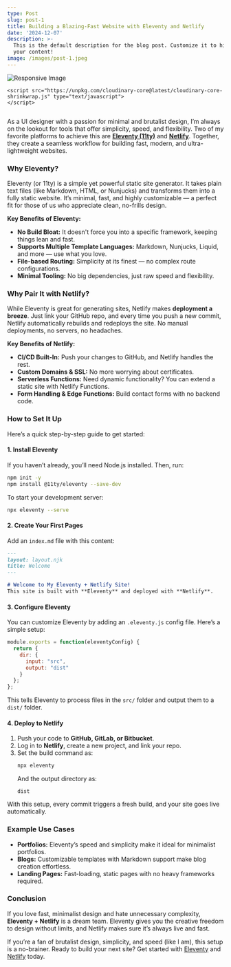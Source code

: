 ```yaml
---
type: Post
slug: post-1
title: Building a Blazing-Fast Website with Eleventy and Netlify
date: '2024-12-07'
description: >-
  This is the default description for the blog post. Customize it to highlight
  your content!
image: /images/post-1.jpeg
---
```

<div class="shadow-wrapper">
<picture class="responsive-picture">
  <source type="image/jxl" sizes="100vw"
		  srcset="
			https://res.cloudinary.com/paulapplegate-com/image/upload/dpr_1.0/c_fill,g_auto/c_scale,w_1800/v1748487942/tfwjdlmu8qnttycbukzw.jxl 1800w,
			https://res.cloudinary.com/paulapplegate-com/image/upload/dpr_2.0/c_fill,g_auto/c_scale,w_1800/v1748487942/tfwjdlmu8qnttycbukzw.jxl 3600w,
			https://res.cloudinary.com/paulapplegate-com/image/upload/dpr_1.0/c_fill,g_auto/c_scale,w_1795/v1748487942/tfwjdlmu8qnttycbukzw.jxl 1795w,
			https://res.cloudinary.com/paulapplegate-com/image/upload/dpr_2.0/c_fill,g_auto/c_scale,w_1795/v1748487942/tfwjdlmu8qnttycbukzw.jxl 3590w,
			https://res.cloudinary.com/paulapplegate-com/image/upload/dpr_1.0/c_fill,g_auto/c_scale,w_1764/v1748487942/tfwjdlmu8qnttycbukzw.jxl 1764w,
			https://res.cloudinary.com/paulapplegate-com/image/upload/dpr_2.0/c_fill,g_auto/c_scale,w_1764/v1748487942/tfwjdlmu8qnttycbukzw.jxl 3528w,
			https://res.cloudinary.com/paulapplegate-com/image/upload/dpr_1.0/c_fill,g_auto/c_scale,w_1752/v1748487942/tfwjdlmu8qnttycbukzw.jxl 1752w,
			https://res.cloudinary.com/paulapplegate-com/image/upload/dpr_2.0/c_fill,g_auto/c_scale,w_1752/v1748487942/tfwjdlmu8qnttycbukzw.jxl 3504w,
			https://res.cloudinary.com/paulapplegate-com/image/upload/dpr_1.0/c_fill,g_auto/c_scale,w_1662/v1748487942/tfwjdlmu8qnttycbukzw.jxl 1662w,
			https://res.cloudinary.com/paulapplegate-com/image/upload/dpr_2.0/c_fill,g_auto/c_scale,w_1662/v1748487942/tfwjdlmu8qnttycbukzw.jxl 3324w,
			https://res.cloudinary.com/paulapplegate-com/image/upload/dpr_1.0/c_fill,g_auto/c_scale,w_1532/v1748487942/tfwjdlmu8qnttycbukzw.jxl 1532w,
			https://res.cloudinary.com/paulapplegate-com/image/upload/dpr_2.0/c_fill,g_auto/c_scale,w_1532/v1748487942/tfwjdlmu8qnttycbukzw.jxl 3064w,
			https://res.cloudinary.com/paulapplegate-com/image/upload/dpr_1.0/c_fill,g_auto/c_scale,w_1453/v1748487942/tfwjdlmu8qnttycbukzw.jxl 1453w,
			https://res.cloudinary.com/paulapplegate-com/image/upload/dpr_2.0/c_fill,g_auto/c_scale,w_1453/v1748487942/tfwjdlmu8qnttycbukzw.jxl 2906w,
			https://res.cloudinary.com/paulapplegate-com/image/upload/dpr_1.0/c_fill,g_auto/c_scale,w_1366/v1748487942/tfwjdlmu8qnttycbukzw.jxl 1366w,
			https://res.cloudinary.com/paulapplegate-com/image/upload/dpr_2.0/c_fill,g_auto/c_scale,w_1366/v1748487942/tfwjdlmu8qnttycbukzw.jxl 2732w,
			https://res.cloudinary.com/paulapplegate-com/image/upload/dpr_1.0/c_fill,g_auto/c_scale,w_1266/v1748487942/tfwjdlmu8qnttycbukzw.jxl 1266w,
			https://res.cloudinary.com/paulapplegate-com/image/upload/dpr_2.0/c_fill,g_auto/c_scale,w_1266/v1748487942/tfwjdlmu8qnttycbukzw.jxl 2532w,
			https://res.cloudinary.com/paulapplegate-com/image/upload/dpr_1.0/c_fill,g_auto/c_scale,w_1122/v1748487942/tfwjdlmu8qnttycbukzw.jxl 1122w,
			https://res.cloudinary.com/paulapplegate-com/image/upload/dpr_2.0/c_fill,g_auto/c_scale,w_1122/v1748487942/tfwjdlmu8qnttycbukzw.jxl 2244w,
			https://res.cloudinary.com/paulapplegate-com/image/upload/dpr_1.0/c_fill,g_auto/c_scale,w_1114/v1748487942/tfwjdlmu8qnttycbukzw.jxl 1114w,
			https://res.cloudinary.com/paulapplegate-com/image/upload/dpr_2.0/c_fill,g_auto/c_scale,w_1114/v1748487942/tfwjdlmu8qnttycbukzw.jxl 2228w,
			https://res.cloudinary.com/paulapplegate-com/image/upload/dpr_1.0/c_fill,g_auto/c_scale,w_922/v1748487942/tfwjdlmu8qnttycbukzw.jxl 922w,
			https://res.cloudinary.com/paulapplegate-com/image/upload/dpr_2.0/c_fill,g_auto/c_scale,w_922/v1748487942/tfwjdlmu8qnttycbukzw.jxl 1844w,
			https://res.cloudinary.com/paulapplegate-com/image/upload/dpr_1.0/c_fill,g_auto/c_scale,w_893/v1748487942/tfwjdlmu8qnttycbukzw.jxl 893w,
			https://res.cloudinary.com/paulapplegate-com/image/upload/dpr_2.0/c_fill,g_auto/c_scale,w_893/v1748487942/tfwjdlmu8qnttycbukzw.jxl 1786w,
			https://res.cloudinary.com/paulapplegate-com/image/upload/dpr_1.0/c_fill,g_auto/c_scale,w_513/v1748487942/tfwjdlmu8qnttycbukzw.jxl 513w,
			https://res.cloudinary.com/paulapplegate-com/image/upload/dpr_2.0/c_fill,g_auto/c_scale,w_513/v1748487942/tfwjdlmu8qnttycbukzw.jxl 1026w,
			https://res.cloudinary.com/paulapplegate-com/image/upload/dpr_1.0/c_fill,g_auto/c_scale,w_275/v1748487942/tfwjdlmu8qnttycbukzw.jxl 275w,
			https://res.cloudinary.com/paulapplegate-com/image/upload/dpr_2.0/c_fill,g_auto/c_scale,w_275/v1748487942/tfwjdlmu8qnttycbukzw.jxl 550w
		  ">
  <source type="image/avif" sizes="100vw"
		  srcset="
			https://res.cloudinary.com/paulapplegate-com/image/upload/dpr_1.0/c_fill,g_auto/c_scale,w_1800/v1748487942/tfwjdlmu8qnttycbukzw.avif 1800w,
			https://res.cloudinary.com/paulapplegate-com/image/upload/dpr_2.0/c_fill,g_auto/c_scale,w_1800/v1748487942/tfwjdlmu8qnttycbukzw.avif 3600w,
			https://res.cloudinary.com/paulapplegate-com/image/upload/dpr_1.0/c_fill,g_auto/c_scale,w_1795/v1748487942/tfwjdlmu8qnttycbukzw.avif 1795w,
			https://res.cloudinary.com/paulapplegate-com/image/upload/dpr_2.0/c_fill,g_auto/c_scale,w_1795/v1748487942/tfwjdlmu8qnttycbukzw.avif 3590w,
			https://res.cloudinary.com/paulapplegate-com/image/upload/dpr_1.0/c_fill,g_auto/c_scale,w_1764/v1748487942/tfwjdlmu8qnttycbukzw.avif 1764w,
			https://res.cloudinary.com/paulapplegate-com/image/upload/dpr_2.0/c_fill,g_auto/c_scale,w_1764/v1748487942/tfwjdlmu8qnttycbukzw.avif 3528w,
			https://res.cloudinary.com/paulapplegate-com/image/upload/dpr_1.0/c_fill,g_auto/c_scale,w_1752/v1748487942/tfwjdlmu8qnttycbukzw.avif 1752w,
			https://res.cloudinary.com/paulapplegate-com/image/upload/dpr_2.0/c_fill,g_auto/c_scale,w_1752/v1748487942/tfwjdlmu8qnttycbukzw.avif 3504w,
			https://res.cloudinary.com/paulapplegate-com/image/upload/dpr_1.0/c_fill,g_auto/c_scale,w_1662/v1748487942/tfwjdlmu8qnttycbukzw.avif 1662w,
			https://res.cloudinary.com/paulapplegate-com/image/upload/dpr_2.0/c_fill,g_auto/c_scale,w_1662/v1748487942/tfwjdlmu8qnttycbukzw.avif 3324w,
			https://res.cloudinary.com/paulapplegate-com/image/upload/dpr_1.0/c_fill,g_auto/c_scale,w_1532/v1748487942/tfwjdlmu8qnttycbukzw.avif 1532w,
			https://res.cloudinary.com/paulapplegate-com/image/upload/dpr_2.0/c_fill,g_auto/c_scale,w_1532/v1748487942/tfwjdlmu8qnttycbukzw.avif 3064w,
			https://res.cloudinary.com/paulapplegate-com/image/upload/dpr_1.0/c_fill,g_auto/c_scale,w_1453/v1748487942/tfwjdlmu8qnttycbukzw.avif 1453w,
			https://res.cloudinary.com/paulapplegate-com/image/upload/dpr_2.0/c_fill,g_auto/c_scale,w_1453/v1748487942/tfwjdlmu8qnttycbukzw.avif 2906w,
			https://res.cloudinary.com/paulapplegate-com/image/upload/dpr_1.0/c_fill,g_auto/c_scale,w_1366/v1748487942/tfwjdlmu8qnttycbukzw.avif 1366w,
			https://res.cloudinary.com/paulapplegate-com/image/upload/dpr_2.0/c_fill,g_auto/c_scale,w_1366/v1748487942/tfwjdlmu8qnttycbukzw.avif 2732w,
			https://res.cloudinary.com/paulapplegate-com/image/upload/dpr_1.0/c_fill,g_auto/c_scale,w_1266/v1748487942/tfwjdlmu8qnttycbukzw.avif 1266w,
			https://res.cloudinary.com/paulapplegate-com/image/upload/dpr_2.0/c_fill,g_auto/c_scale,w_1266/v1748487942/tfwjdlmu8qnttycbukzw.avif 2532w,
			https://res.cloudinary.com/paulapplegate-com/image/upload/dpr_1.0/c_fill,g_auto/c_scale,w_1122/v1748487942/tfwjdlmu8qnttycbukzw.avif 1122w,
			https://res.cloudinary.com/paulapplegate-com/image/upload/dpr_2.0/c_fill,g_auto/c_scale,w_1122/v1748487942/tfwjdlmu8qnttycbukzw.avif 2244w,
			https://res.cloudinary.com/paulapplegate-com/image/upload/dpr_1.0/c_fill,g_auto/c_scale,w_1114/v1748487942/tfwjdlmu8qnttycbukzw.avif 1114w,
			https://res.cloudinary.com/paulapplegate-com/image/upload/dpr_2.0/c_fill,g_auto/c_scale,w_1114/v1748487942/tfwjdlmu8qnttycbukzw.avif 2228w,
			https://res.cloudinary.com/paulapplegate-com/image/upload/dpr_1.0/c_fill,g_auto/c_scale,w_922/v1748487942/tfwjdlmu8qnttycbukzw.avif 922w,
			https://res.cloudinary.com/paulapplegate-com/image/upload/dpr_2.0/c_fill,g_auto/c_scale,w_922/v1748487942/tfwjdlmu8qnttycbukzw.avif 1844w,
			https://res.cloudinary.com/paulapplegate-com/image/upload/dpr_1.0/c_fill,g_auto/c_scale,w_893/v1748487942/tfwjdlmu8qnttycbukzw.avif 893w,
			https://res.cloudinary.com/paulapplegate-com/image/upload/dpr_2.0/c_fill,g_auto/c_scale,w_893/v1748487942/tfwjdlmu8qnttycbukzw.avif 1786w,
			https://res.cloudinary.com/paulapplegate-com/image/upload/dpr_1.0/c_fill,g_auto/c_scale,w_513/v1748487942/tfwjdlmu8qnttycbukzw.avif 513w,
			https://res.cloudinary.com/paulapplegate-com/image/upload/dpr_2.0/c_fill,g_auto/c_scale,w_513/v1748487942/tfwjdlmu8qnttycbukzw.avif 1026w,
			https://res.cloudinary.com/paulapplegate-com/image/upload/dpr_1.0/c_fill,g_auto/c_scale,w_275/v1748487942/tfwjdlmu8qnttycbukzw.avif 275w,
			https://res.cloudinary.com/paulapplegate-com/image/upload/dpr_2.0/c_fill,g_auto/c_scale,w_275/v1748487942/tfwjdlmu8qnttycbukzw.avif 550w
		  ">
  <source type="image/jpeg" sizes="100vw"
		  srcset="
			https://res.cloudinary.com/paulapplegate-com/image/upload/dpr_1.0/c_fill,g_auto/c_scale,w_1800/v1748487942/tfwjdlmu8qnttycbukzw.jpeg 1800w,
			https://res.cloudinary.com/paulapplegate-com/image/upload/dpr_2.0/c_fill,g_auto/c_scale,w_1800/v1748487942/tfwjdlmu8qnttycbukzw.jpeg 3600w,
			https://res.cloudinary.com/paulapplegate-com/image/upload/dpr_1.0/c_fill,g_auto/c_scale,w_1795/v1748487942/tfwjdlmu8qnttycbukzw.jpeg 1795w,
			https://res.cloudinary.com/paulapplegate-com/image/upload/dpr_2.0/c_fill,g_auto/c_scale,w_1795/v1748487942/tfwjdlmu8qnttycbukzw.jpeg 3590w,
			https://res.cloudinary.com/paulapplegate-com/image/upload/dpr_1.0/c_fill,g_auto/c_scale,w_1764/v1748487942/tfwjdlmu8qnttycbukzw.jpeg 1764w,
			https://res.cloudinary.com/paulapplegate-com/image/upload/dpr_2.0/c_fill,g_auto/c_scale,w_1764/v1748487942/tfwjdlmu8qnttycbukzw.jpeg 3528w,
			https://res.cloudinary.com/paulapplegate-com/image/upload/dpr_1.0/c_fill,g_auto/c_scale,w_1752/v1748487942/tfwjdlmu8qnttycbukzw.jpeg 1752w,
			https://res.cloudinary.com/paulapplegate-com/image/upload/dpr_2.0/c_fill,g_auto/c_scale,w_1752/v1748487942/tfwjdlmu8qnttycbukzw.jpeg 3504w,
			https://res.cloudinary.com/paulapplegate-com/image/upload/dpr_1.0/c_fill,g_auto/c_scale,w_1662/v1748487942/tfwjdlmu8qnttycbukzw.jpeg 1662w,
			https://res.cloudinary.com/paulapplegate-com/image/upload/dpr_2.0/c_fill,g_auto/c_scale,w_1662/v1748487942/tfwjdlmu8qnttycbukzw.jpeg 3324w,
			https://res.cloudinary.com/paulapplegate-com/image/upload/dpr_1.0/c_fill,g_auto/c_scale,w_1532/v1748487942/tfwjdlmu8qnttycbukzw.jpeg 1532w,
			https://res.cloudinary.com/paulapplegate-com/image/upload/dpr_2.0/c_fill,g_auto/c_scale,w_1532/v1748487942/tfwjdlmu8qnttycbukzw.jpeg 3064w,
			https://res.cloudinary.com/paulapplegate-com/image/upload/dpr_1.0/c_fill,g_auto/c_scale,w_1453/v1748487942/tfwjdlmu8qnttycbukzw.jpeg 1453w,
			https://res.cloudinary.com/paulapplegate-com/image/upload/dpr_2.0/c_fill,g_auto/c_scale,w_1453/v1748487942/tfwjdlmu8qnttycbukzw.jpeg 2906w,
			https://res.cloudinary.com/paulapplegate-com/image/upload/dpr_1.0/c_fill,g_auto/c_scale,w_1366/v1748487942/tfwjdlmu8qnttycbukzw.jpeg 1366w,
			https://res.cloudinary.com/paulapplegate-com/image/upload/dpr_2.0/c_fill,g_auto/c_scale,w_1366/v1748487942/tfwjdlmu8qnttycbukzw.jpeg 2732w,
			https://res.cloudinary.com/paulapplegate-com/image/upload/dpr_1.0/c_fill,g_auto/c_scale,w_1266/v1748487942/tfwjdlmu8qnttycbukzw.jpeg 1266w,
			https://res.cloudinary.com/paulapplegate-com/image/upload/dpr_2.0/c_fill,g_auto/c_scale,w_1266/v1748487942/tfwjdlmu8qnttycbukzw.jpeg 2532w,
			https://res.cloudinary.com/paulapplegate-com/image/upload/dpr_1.0/c_fill,g_auto/c_scale,w_1122/v1748487942/tfwjdlmu8qnttycbukzw.jpeg 1122w,
			https://res.cloudinary.com/paulapplegate-com/image/upload/dpr_2.0/c_fill,g_auto/c_scale,w_1122/v1748487942/tfwjdlmu8qnttycbukzw.jpeg 2244w,
			https://res.cloudinary.com/paulapplegate-com/image/upload/dpr_1.0/c_fill,g_auto/c_scale,w_1114/v1748487942/tfwjdlmu8qnttycbukzw.jpeg 1114w,
			https://res.cloudinary.com/paulapplegate-com/image/upload/dpr_2.0/c_fill,g_auto/c_scale,w_1114/v1748487942/tfwjdlmu8qnttycbukzw.jpeg 2228w,
			https://res.cloudinary.com/paulapplegate-com/image/upload/dpr_1.0/c_fill,g_auto/c_scale,w_922/v1748487942/tfwjdlmu8qnttycbukzw.jpeg 922w,
			https://res.cloudinary.com/paulapplegate-com/image/upload/dpr_2.0/c_fill,g_auto/c_scale,w_922/v1748487942/tfwjdlmu8qnttycbukzw.jpeg 1844w,
			https://res.cloudinary.com/paulapplegate-com/image/upload/dpr_1.0/c_fill,g_auto/c_scale,w_893/v1748487942/tfwjdlmu8qnttycbukzw.jpeg 893w,
			https://res.cloudinary.com/paulapplegate-com/image/upload/dpr_2.0/c_fill,g_auto/c_scale,w_893/v1748487942/tfwjdlmu8qnttycbukzw.jpeg 1786w,
			https://res.cloudinary.com/paulapplegate-com/image/upload/dpr_1.0/c_fill,g_auto/c_scale,w_513/v1748487942/tfwjdlmu8qnttycbukzw.jpeg 513w,
			https://res.cloudinary.com/paulapplegate-com/image/upload/dpr_2.0/c_fill,g_auto/c_scale,w_513/v1748487942/tfwjdlmu8qnttycbukzw.jpeg 1026w,
			https://res.cloudinary.com/paulapplegate-com/image/upload/dpr_1.0/c_fill,g_auto/c_scale,w_275/v1748487942/tfwjdlmu8qnttycbukzw.jpeg 275w,
			https://res.cloudinary.com/paulapplegate-com/image/upload/dpr_2.0/c_fill,g_auto/c_scale,w_275/v1748487942/tfwjdlmu8qnttycbukzw.jpeg 550w
		  ">
  <img src="https://res.cloudinary.com/paulapplegate-com/image/upload/c_fill,g_auto/c_scale,w_275/v1748487942/tfwjdlmu8qnttycbukzw.jpeg" alt="Responsive Image" loading="lazy" style="max-width: 100%; height: auto;">
</picture>
</div>
	
	
	
	<script src="https://unpkg.com/cloudinary-core@latest/cloudinary-core-shrinkwrap.js" type="text/javascript">
	</script>
<img data-src="https://res.cloudinary.com/paulapplegate-com/image/upload/c_limit,w_auto/dpr_auto/f_jxl,q_auto/v1746629777/rjru7vldm8lcxffuoewq.jxl" class="cld-responsive">
<script type="text/javascript">
	  var cl = cloudinary.Cloudinary.new({
		cloud_name: "paulapplegate-com"
	  });
	  cl.responsive();
	</script>


As a UI designer with a passion for minimal and brutalist design, I’m always on the lookout for tools that offer simplicity, speed, and flexibility. Two of my favorite platforms to achieve this are **[Eleventy (11ty)](https://www.11ty.dev/)** and **[Netlify](https://www.netlify.com/)**. Together, they create a seamless workflow for building fast, modern, and ultra-lightweight websites.  

### Why Eleventy?

Eleventy (or 11ty) is a simple yet powerful static site generator. It takes plain text files (like Markdown, HTML, or Nunjucks) and transforms them into a fully static website. It’s minimal, fast, and highly customizable — a perfect fit for those of us who appreciate clean, no-frills design.

<!--more-->

**Key Benefits of Eleventy:**  
- **No Build Bloat:** It doesn't force you into a specific framework, keeping things lean and fast.  
- **Supports Multiple Template Languages:** Markdown, Nunjucks, Liquid, and more — use what you love.  
- **File-based Routing:** Simplicity at its finest — no complex route configurations.  
- **Minimal Tooling:** No big dependencies, just raw speed and flexibility.  

### Why Pair It with Netlify? 
While Eleventy is great for generating sites, Netlify makes **deployment a breeze**. Just link your GitHub repo, and every time you push a new commit, Netlify automatically rebuilds and redeploys the site. No manual deployments, no servers, no headaches.  

**Key Benefits of Netlify:**  
- **CI/CD Built-In:** Push your changes to GitHub, and Netlify handles the rest.  
- **Custom Domains & SSL:** No more worrying about certificates.  
- **Serverless Functions:** Need dynamic functionality? You can extend a static site with Netlify Functions.  
- **Form Handling & Edge Functions:** Build contact forms with no backend code.  

### How to Set It Up  
Here’s a quick step-by-step guide to get started:  

#### 1. Install Eleventy
If you haven’t already, you’ll need Node.js installed. Then, run:  
```bash
npm init -y 
npm install @11ty/eleventy --save-dev
```

To start your development server:  
```bash
npx eleventy --serve
```

#### 2. Create Your First Pages 
Add an `index.md` file with this content:  
```markdown
---
layout: layout.njk
title: Welcome
---

# Welcome to My Eleventy + Netlify Site!  
This site is built with **Eleventy** and deployed with **Netlify**.
```

#### 3. Configure Eleventy
You can customize Eleventy by adding an `.eleventy.js` config file. Here’s a simple setup:  
```js
module.exports = function(eleventyConfig) {
  return {
	dir: {
	  input: "src",
	  output: "dist"
	}
  };
};
```

This tells Eleventy to process files in the `src/` folder and output them to a `dist/` folder.  

#### 4. Deploy to Netlify 
1. Push your code to **GitHub, GitLab, or Bitbucket**.  
2. Log in to **Netlify**, create a new project, and link your repo.  
3. Set the build command as:  
   ```bash
   npx eleventy
   ```  
   And the output directory as:  
   ```
   dist
   ```

With this setup, every commit triggers a fresh build, and your site goes live automatically.  

### Example Use Cases
- **Portfolios:** Eleventy’s speed and simplicity make it ideal for minimalist portfolios.  
- **Blogs:** Customizable templates with Markdown support make blog creation effortless.  
- **Landing Pages:** Fast-loading, static pages with no heavy frameworks required.  

### Conclusion 
If you love fast, minimalist design and hate unnecessary complexity, **Eleventy + Netlify** is a dream team. Eleventy gives you the creative freedom to design without limits, and Netlify makes sure it’s always live and fast.  

If you’re a fan of brutalist design, simplicity, and speed (like I am), this setup is a no-brainer. Ready to build your next site? Get started with [Eleventy](https://www.11ty.dev/) and [Netlify](https://www.netlify.com/) today.  

